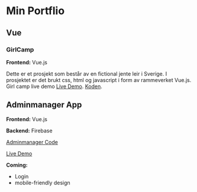# Min Portflio

## Vue

### GirlCamp
**Frontend:** Vue.js

Dette er et prosjekt som består av en fictional jente leir i Sverige. 
I prosjektet er det brukt css, html og javascript i form av rammeverket Vue.js.
Girl camp live demo [Live Demo](https://girlcamp01.firebaseapp.com/#/). 
[Koden](https://github.com/JosefineFM/Portflio/tree/master/Vue/girlcamp).

## Adminmanager App

**Frontend:** Vue.js

**Backend:** Firebase

[Adminmanager Code](https://github.com/JosefineFM/Portflio/tree/master/adminmanager)

[Live Demo](https://vue-prod-3615c.firebaseapp.com/#/login?redirect=%2F)

**Coming:** 
- Login
- mobile-friendly design

